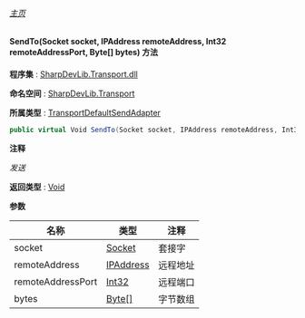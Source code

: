 ###### [主页](./Index.md "主页")

#### SendTo(Socket socket, IPAddress remoteAddress, Int32 remoteAddressPort, Byte[] bytes) 方法

**程序集** : [SharpDevLib.Transport.dll](./SharpDevLib.Transport.assembly.md "SharpDevLib.Transport.dll")

**命名空间** : [SharpDevLib.Transport](./SharpDevLib.Transport.namespace.md "SharpDevLib.Transport")

**所属类型** : [TransportDefaultSendAdapter](./SharpDevLib.Transport.TransportDefaultSendAdapter.md "TransportDefaultSendAdapter")

``` csharp
public virtual Void SendTo(Socket socket, IPAddress remoteAddress, Int32 remoteAddressPort, Byte[] bytes)
```

**注释**

*发送*



**返回类型** : [Void](https://learn.microsoft.com/en-us/dotnet/api/system.void "Void")


**参数**

|名称|类型|注释|
|---|---|---|
|socket|[Socket](https://learn.microsoft.com/en-us/dotnet/api/system.net.sockets.socket "Socket")|套接字|
|remoteAddress|[IPAddress](https://learn.microsoft.com/en-us/dotnet/api/system.net.ipaddress "IPAddress")|远程地址|
|remoteAddressPort|[Int32](https://learn.microsoft.com/en-us/dotnet/api/system.int32 "Int32")|远程端口|
|bytes|[Byte\[\]](https://learn.microsoft.com/en-us/dotnet/api/system.byte[] "Byte\[\]")|字节数组|



